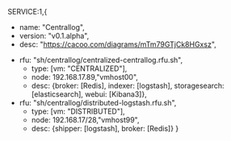 SERVICE:1,{ 
- name: "Centrallog", 
- version: "v0.1.alpha",
- desc: "https://cacoo.com/diagrams/mTm79GTjCk8HGxsz",
+ rfu: "sh/centrallog/centralized-centrallog.rfu.sh",
   + type: [vm: "CENTRALIZED"],
   + node: 192.168.17.89,"vmhost00",
   + desc: {broker: [Redis], indexer: [logstash], storagesearch: [elasticsearch], webui: [Kibana3]},
+ rfu: "sh/centrallog/distributed-logstash.rfu.sh",
   + type: [vm: "DISTRIBUTED"],
   + node: 192.168.17/28,"vmhost99",
   + desc: {shipper: [logstash], broker: [Redis]}
}



